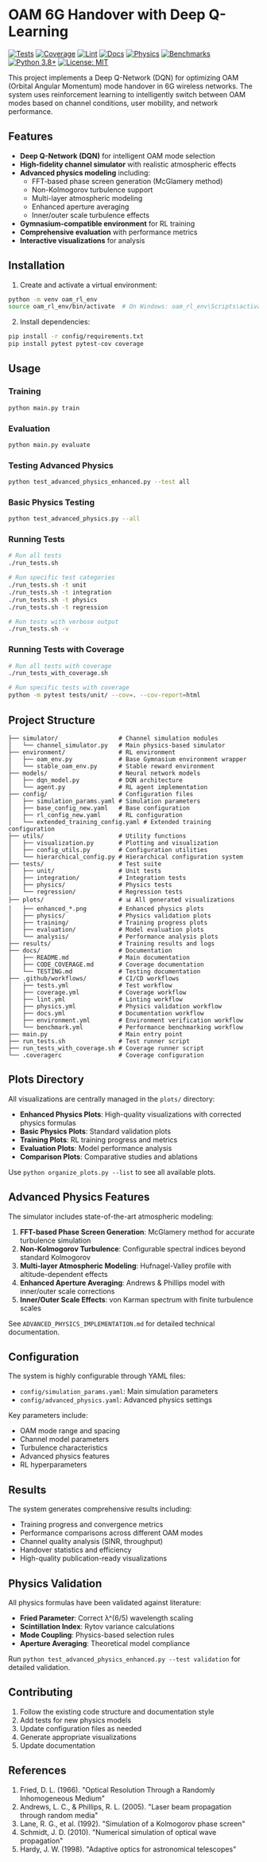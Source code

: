 # OAM 6G Handover with Deep Q-Learning

[![Tests](https://github.com/yourusername/oam-6g/actions/workflows/tests.yml/badge.svg)](https://github.com/yourusername/oam-6g/actions/workflows/tests.yml)
[![Coverage](https://codecov.io/gh/yourusername/oam-6g/branch/main/graph/badge.svg)](https://codecov.io/gh/yourusername/oam-6g)
[![Lint](https://github.com/yourusername/oam-6g/actions/workflows/lint.yml/badge.svg)](https://github.com/yourusername/oam-6g/actions/workflows/lint.yml)
[![Docs](https://github.com/yourusername/oam-6g/actions/workflows/docs.yml/badge.svg)](https://github.com/yourusername/oam-6g/actions/workflows/docs.yml)
[![Physics](https://github.com/yourusername/oam-6g/actions/workflows/physics.yml/badge.svg)](https://github.com/yourusername/oam-6g/actions/workflows/physics.yml)
[![Benchmarks](https://github.com/yourusername/oam-6g/actions/workflows/benchmark.yml/badge.svg)](https://github.com/yourusername/oam-6g/actions/workflows/benchmark.yml)
[![Python 3.8+](https://img.shields.io/badge/python-3.8+-blue.svg)](https://www.python.org/downloads/)
[![License: MIT](https://img.shields.io/badge/License-MIT-yellow.svg)](https://opensource.org/licenses/MIT)

This project implements a Deep Q-Network (DQN) for optimizing OAM (Orbital Angular Momentum) mode handover in 6G wireless networks. The system uses reinforcement learning to intelligently switch between OAM modes based on channel conditions, user mobility, and network performance.

## Features

- **Deep Q-Network (DQN)** for intelligent OAM mode selection
- **High-fidelity channel simulator** with realistic atmospheric effects
- **Advanced physics modeling** including:
  - FFT-based phase screen generation (McGlamery method)
  - Non-Kolmogorov turbulence support
  - Multi-layer atmospheric modeling
  - Enhanced aperture averaging
  - Inner/outer scale turbulence effects
- **Gymnasium-compatible environment** for RL training
- **Comprehensive evaluation** with performance metrics
- **Interactive visualizations** for analysis

## Installation

1. Create and activate a virtual environment:
```bash
python -m venv oam_rl_env
source oam_rl_env/bin/activate  # On Windows: oam_rl_env\Scripts\activate
```

2. Install dependencies:
```bash
pip install -r config/requirements.txt
pip install pytest pytest-cov coverage
```

## Usage

### Training
```bash
python main.py train
```

### Evaluation
```bash
python main.py evaluate
```

### Testing Advanced Physics
```bash
python test_advanced_physics_enhanced.py --test all
```

### Basic Physics Testing
```bash
python test_advanced_physics.py --all
```

### Running Tests
```bash
# Run all tests
./run_tests.sh

# Run specific test categories
./run_tests.sh -t unit
./run_tests.sh -t integration
./run_tests.sh -t physics
./run_tests.sh -t regression

# Run tests with verbose output
./run_tests.sh -v
```

### Running Tests with Coverage
```bash
# Run all tests with coverage
./run_tests_with_coverage.sh

# Run specific tests with coverage
python -m pytest tests/unit/ --cov=. --cov-report=html
```

## Project Structure

```
├── simulator/                 # Channel simulation modules
│   └── channel_simulator.py   # Main physics-based simulator
├── environment/               # RL environment
│   ├── oam_env.py             # Base Gymnasium environment wrapper
│   └── stable_oam_env.py      # Stable reward environment
├── models/                    # Neural network models
│   ├── dqn_model.py           # DQN architecture
│   └── agent.py               # RL agent implementation
├── config/                    # Configuration files
│   ├── simulation_params.yaml # Simulation parameters
│   ├── base_config_new.yaml   # Base configuration
│   ├── rl_config_new.yaml     # RL configuration
│   └── extended_training_config.yaml # Extended training configuration
├── utils/                     # Utility functions
│   ├── visualization.py       # Plotting and visualization
│   ├── config_utils.py        # Configuration utilities
│   └── hierarchical_config.py # Hierarchical configuration system
├── tests/                     # Test suite
│   ├── unit/                  # Unit tests
│   ├── integration/           # Integration tests
│   ├── physics/               # Physics tests
│   └── regression/            # Regression tests
├── plots/                     # 📊 All generated visualizations
│   ├── enhanced_*.png         # Enhanced physics plots
│   ├── physics/               # Physics validation plots
│   ├── training/              # Training progress plots
│   ├── evaluation/            # Model evaluation plots
│   └── analysis/              # Performance analysis plots
├── results/                   # Training results and logs
├── docs/                      # Documentation
│   ├── README.md              # Main documentation
│   ├── CODE_COVERAGE.md       # Coverage documentation
│   └── TESTING.md             # Testing documentation
├── .github/workflows/         # CI/CD workflows
│   ├── tests.yml              # Test workflow
│   ├── coverage.yml           # Coverage workflow
│   ├── lint.yml               # Linting workflow
│   ├── physics.yml            # Physics validation workflow
│   ├── docs.yml               # Documentation workflow
│   ├── environment.yml        # Environment verification workflow
│   └── benchmark.yml          # Performance benchmarking workflow
├── main.py                    # Main entry point
├── run_tests.sh               # Test runner script
├── run_tests_with_coverage.sh # Coverage runner script
└── .coveragerc                # Coverage configuration
```

## Plots Directory

All visualizations are centrally managed in the `plots/` directory:

- **Enhanced Physics Plots**: High-quality visualizations with corrected physics formulas
- **Basic Physics Plots**: Standard validation plots
- **Training Plots**: RL training progress and metrics
- **Evaluation Plots**: Model performance analysis
- **Comparison Plots**: Comparative studies and ablations

Use `python organize_plots.py --list` to see all available plots.

## Advanced Physics Features

The simulator includes state-of-the-art atmospheric modeling:

1. **FFT-based Phase Screen Generation**: McGlamery method for accurate turbulence simulation
2. **Non-Kolmogorov Turbulence**: Configurable spectral indices beyond standard Kolmogorov
3. **Multi-layer Atmospheric Modeling**: Hufnagel-Valley profile with altitude-dependent effects
4. **Enhanced Aperture Averaging**: Andrews & Phillips model with inner/outer scale corrections
5. **Inner/Outer Scale Effects**: von Karman spectrum with finite turbulence scales

See `ADVANCED_PHYSICS_IMPLEMENTATION.md` for detailed technical documentation.

## Configuration

The system is highly configurable through YAML files:

- `config/simulation_params.yaml`: Main simulation parameters
- `config/advanced_physics.yaml`: Advanced physics settings

Key parameters include:
- OAM mode range and spacing
- Channel model parameters
- Turbulence characteristics
- Advanced physics features
- RL hyperparameters

## Results

The system generates comprehensive results including:

- Training progress and convergence metrics
- Performance comparisons across different OAM modes
- Channel quality analysis (SINR, throughput)
- Handover statistics and efficiency
- High-quality publication-ready visualizations

## Physics Validation

All physics formulas have been validated against literature:

- **Fried Parameter**: Correct λ^(6/5) wavelength scaling
- **Scintillation Index**: Rytov variance calculations
- **Mode Coupling**: Physics-based selection rules
- **Aperture Averaging**: Theoretical model compliance

Run `python test_advanced_physics_enhanced.py --test validation` for detailed validation.

## Contributing

1. Follow the existing code structure and documentation style
2. Add tests for new physics models
3. Update configuration files as needed
4. Generate appropriate visualizations
5. Update documentation

## References

1. Fried, D. L. (1966). "Optical Resolution Through a Randomly Inhomogeneous Medium"
2. Andrews, L. C., & Phillips, R. L. (2005). "Laser beam propagation through random media"
3. Lane, R. G., et al. (1992). "Simulation of a Kolmogorov phase screen"
4. Schmidt, J. D. (2010). "Numerical simulation of optical wave propagation"
5. Hardy, J. W. (1998). "Adaptive optics for astronomical telescopes" 

